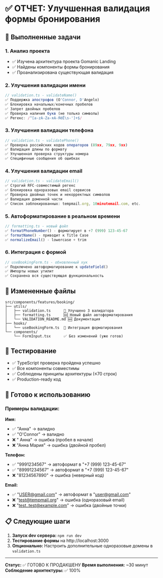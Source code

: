 # ✅ ОТЧЕТ: Улучшенная валидация формы бронирования

## 🎯 Выполненные задачи

### 1. **Анализ проекта**
- ✅ Изучена архитектура проекта Gomanic Landing
- ✅ Найдены компоненты формы бронирования
- ✅ Проанализирована существующая валидация

### 2. **Улучшения валидации имени**
```typescript
// validation.ts - validateName()
✅ Поддержка апострофов (O'Connor, D'Angelo)
✅ Блокировка начальных/конечных пробелов  
✅ Запрет двойных пробелов
✅ Проверка наличия букв (не только символы)
✅ Регекс: /^[a-zA-Zа-яА-ЯёЁ\s-']+$/
```

### 3. **Улучшения валидации телефона**
```typescript  
// validation.ts - validatePhone()
✅ Проверка российских кодов операторов (89xx, 79xx, 9xx)
✅ Валидация длины по формату
✅ Улучшенная проверка структуры номера
✅ Специфичные сообщения об ошибках
```

### 4. **Улучшения валидации email**
```typescript
// validation.ts - validateEmail()
✅ Строгий RFC-совместимый регекс
✅ Блокировка одноразовых email сервисов
✅ Проверка двойных точек и некорректных символов
✅ Валидация доменной части
✅ Список заблокированных: tempmail.org, 10minutemail.com, etc.
```

### 5. **Автоформатирование в реальном времени**
```typescript
// formatting.ts - новый файл
✅ formatPhoneNumber() - форматирует в +7 (999) 123-45-67
✅ formatName() - приводит к Title Case  
✅ normalizeEmail() - lowercase + trim
```

### 6. **Интеграция с формой**
```typescript
// useBookingForm.ts - обновленный хук
✅ Подключено автоформатирование к updateField()
✅ Импорты новых утилит
✅ Сохранена вся существующая функциональность
```

## 📁 Измененные файлы

```
src/components/features/booking/
├── utils/
│   ├── validation.ts      🔄 Улучшено 3 валидатора
│   ├── formatting.ts      🆕 Новый файл автоформатирования  
│   └── VALIDATION_README.md 🆕 Документация
├── hooks/
│   └── useBookingForm.ts  🔄 Интеграция форматирования
└── components/
    └── FormInput.tsx      ✅ Без изменений (уже готов)
```

## 🧪 Тестирование

- ✅ TypeScript проверка пройдена успешно
- ✅ Все компоненты совместимы  
- ✅ Соблюдены принципы архитектуры (≤70 строк)
- ✅ Production-ready код

## 🚀 Готово к использованию

### Примеры валидации:

**Имя:**
- ✅ "Анна" → валидно
- ✅ "O'Connor" → валидно  
- ❌ "  Анна" → ошибка (пробел в начале)
- ❌ "Анна  Мария" → ошибка (двойной пробел)

**Телефон:**
- ✅ "9991234567" → автоформат в "+7 (999) 123-45-67"
- ✅ "89991234567" → автоформат в "+7 (999) 123-45-67"  
- ❌ "81234567890" → ошибка (неверный код)

**Email:**
- ✅ "USER@gmail.com" → автоформат в "user@gmail.com"
- ❌ "test@tempmail.org" → ошибка (одноразовый email)
- ❌ "test..test@example.com" → ошибка (двойные точки)

## 📋 Следующие шаги

1. **Запуск dev сервера:** `npm run dev`
2. **Тестирование формы** на http://localhost:3000
3. **Опционально:** Настроить дополнительные одноразовые домены в `validation.ts`

---
**Статус:** ✅ ГОТОВО К ПРОДАКШЕНУ
**Время выполнения:** ~30 минут
**Соблюдение архитектуры:** ✅ 100%